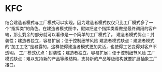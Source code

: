 # KFC
结合建造者模式与工厂模式可以实现。因为建造者模式仅仅只比工厂模式多了一个“指挥类”的角色。在建造者模式图中，假如把这个指挥类看做是最终调用的客户端，那么剩余的部分就可以看作是一个简单的工厂模式了。
建造者模式优点：封装性；建造者独立，容易扩展；便于控制细节风险
建造者模式缺点：建造者模式的“加工工艺”是暴露的，这样使得建造者模式更加灵活，也使得工艺变得对客户不透明。
工厂模式优点：封装性；建造者独立，容易扩展；便于控制细节风险
工厂模式缺点：难以支持新的产品等级结构，支持新的产品等级结构就要扩展抽象工厂接口。
